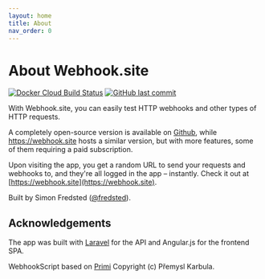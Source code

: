 ```yaml
---
layout: home
title: About
nav_order: 0
---
```


# About Webhook.site

[![Docker Cloud Build Status](https://img.shields.io/docker/cloud/build/fredsted/webhook.site.svg)](https://hub.docker.com/r/fredsted/webhook.site)
[![GitHub last commit](https://img.shields.io/github/last-commit/fredsted/webhook.site.svg)](https://github.com/fredsted/webhook.site/commits/master)

With Webhook.site, you can easily test HTTP webhooks and other types of HTTP requests. 

A completely open-source version is available on [Github](https://github.com/fredsted/webhook.site), while https://webhook.site hosts a similar version, but with more features, some of them requiring a paid subscription.

Upon visiting the app, you get a random URL to send your requests and webhooks to, and they're all logged in the app – instantly. Check it out at [https://webhook.site](https://webhook.site). 

Built by Simon Fredsted ([@fredsted](https://twitter.com/fredsted)).

## Acknowledgements

The app was built with [Laravel](https://laravel.com) for the API and Angular.js for the frontend SPA.

WebhookScript based on [Primi](https://github.com/smuuf/primi) Copyright (c) Přemysl Karbula.